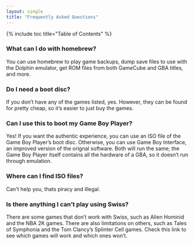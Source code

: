 ```yaml
---
layout: single
title: "Frequently Asked Questions"
---
```

{% include toc title="Table of Contents" %}
### What can I do with homebrew?

You can use homebrew to play game backups, dump save files to use with the Dolphin emulator, get ROM files from both GameCube and GBA titles, and more.

### Do I need a boot disc?

If you don’t have any of the games listed, yes. However, they can be found for pretty cheap, so it’s easier to just buy the games.

### Can I use this to boot my Game Boy Player?

Yes! If you want the authentic experience, you can use an ISO file of the Game Boy Player’s boot disc. Otherwise, you can use Game Boy Interface, an improved version of the orignal software. Both will run the same; the Game Boy Player itself contains all the hardware of a GBA, so it doesn’t run through emulation.

### Where can I find ISO files?

Can't help you, thats piracy and illegal.

### Is there anything I can’t play using Swiss?

There are some games that don’t work with Swiss, such as Alien Hominid and the NBA 2K games. There are also limitations on others, such as Tales of Symphonia and the Tom Clancy’s Splinter Cell games. Check this link to see which games will work and which ones won’t.
